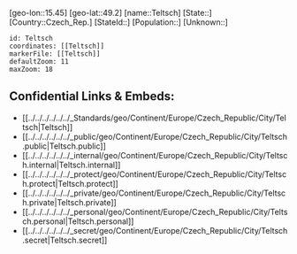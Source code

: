 ﻿---
location: [49.2,15.45]
mapzoom: [7,12] 
mapmarker: city 
type: City
tags:
- geo/City


SpocWebEntityId: 34800
isDeleted: false
confidential: public

---
[geo-lon::15.45]
[geo-lat::49.2]
[name::Teltsch]
[State::]
[Country::Czech_Rep.]
[StateId::]
[Population::]
[Unknown::]


```leaflet
id: Teltsch
coordinates: [[Teltsch]]
markerFile: [[Teltsch]]
defaultZoom: 11 
maxZoom: 18
```


## Confidential Links & Embeds: 
- [[../../../../../../_Standards/geo/Continent/Europe/Czech_Republic/City/Teltsch|Teltsch]] 
- [[../../../../../../_public/geo/Continent/Europe/Czech_Republic/City/Teltsch.public|Teltsch.public]] 
- [[../../../../../../_internal/geo/Continent/Europe/Czech_Republic/City/Teltsch.internal|Teltsch.internal]] 
- [[../../../../../../_protect/geo/Continent/Europe/Czech_Republic/City/Teltsch.protect|Teltsch.protect]] 
- [[../../../../../../_private/geo/Continent/Europe/Czech_Republic/City/Teltsch.private|Teltsch.private]] 
- [[../../../../../../_personal/geo/Continent/Europe/Czech_Republic/City/Teltsch.personal|Teltsch.personal]] 
- [[../../../../../../_secret/geo/Continent/Europe/Czech_Republic/City/Teltsch.secret|Teltsch.secret]] 

